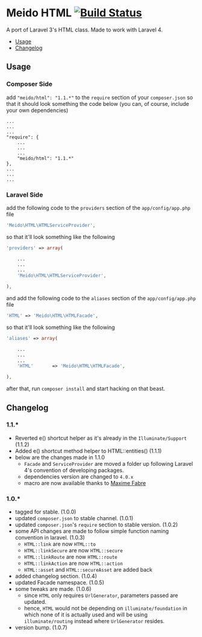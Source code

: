 # Meido HTML [![Build Status](https://secure.travis-ci.org/meido/html.png?branch=master)](https://travis-ci.org/meido/html)

A port of Laravel 3's HTML class. Made to work with Laravel 4.

- [Usage](https://github.com/meido/html#usage)
- [Changelog](https://github.com/meido/html#changelog)

## Usage

### Composer Side

add `"meido/html": "1.1.*"` to the `require` section of your `composer.json` so that it should look something the code below (you can, of course, include your own dependencies)

```composer
...
...
...
"require": {
	...
	...
	...
	"meido/html": "1.1.*"
},
...
...
...
```

### Laravel Side

add the following code to the `providers` section of the `app/config/app.php` file

```php
'Meido\HTML\HTMLServiceProvider',
```

so that it'll look something like the following

```php
'providers' => array(

	...
	...
	...
	'Meido\HTML\HTMLServiceProvider',

),
```

and add the following code to the `aliases` section of the `app/config/app.php` file

```php
'HTML' => 'Meido\HTML\HTMLFacade',
```

so that it'll look something like the following

```php
'aliases' => array(

	...
	...
	...
	'HTML'       => 'Meido\HTML\HTMLFacade',

),
```

after that, run `composer install` and start hacking on that beast.

## Changelog

### 1.1.*
- Reverted e() shortcut helper as it's already in the `Illuminate/Support` (1.1.2)
- Added e() shortcut method helper to HTML::entities() (1.1.1)
- below are the changes made in 1.1.0
	- `Facade` and `ServiceProvider` are moved a folder up following Laravel 4's convention of developing packages.
	- dependencies version are changed to `4.0.x`
	- macro are now available thanks to [Maxime Fabre](https://github.com/Anahkiasen)

### 1.0.*
- tagged for stable. (1.0.0)
- updated `composer.json` to stable channel. (1.0.1)
- updated `composer.json`'s `require` section to stable version. (1.0.2)
- some API changes are made to follow simple function naming convention in laravel. (1.0.3)
	- `HTML::link` are now `HTML::to`
	- `HTML::linkSecure` are now `HTML::secure`
	- `HTML::linkRoute` are now `HTML::route`
	- `HTML::linkAction` are now `HTML::action`
	- `HTML::asset` and `HTML::secureAsset` are added back
- added changelog section. (1.0.4)
- updated Facade namespace. (1.0.5)
- some tweaks are made. (1.0.6)
	- since `HTML` only requires `UrlGenerator`, parameters passed are updated.
	- hence, `HTML` would not be depending on `illuminate/foundation` in which none of it is actually used and will be using `illuminate/routing` instead where `UrlGenerator` resides.
- version bump. (1.0.7)
